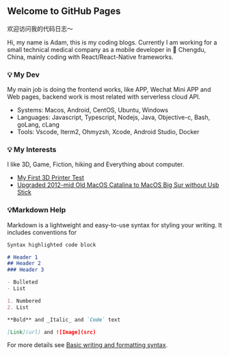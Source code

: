 ## Welcome to GitHub Pages
欢迎访问我的代码日志～

Hi, my name is Adam, this is my coding blogs. Currently I am working for a small technical medical company as a mobile developer in :city_sunrise: Chengdu, China, mainly coding with React/React-Native frameworks. 

### :bulb: My Dev
My main job is doing the frontend works, like APP, Wechat Mini APP and Web pages, backend work is most related with serverless cloud API.

- Systems: Macos, Android, CentOS, Ubuntu, Windows
- Languages: Javascript, Typescript, Nodejs, Java, Objective-c, Bash, goLang, cLang
- Tools: Vscode, Iterm2, Ohmyzsh, Xcode, Android Studio, Docker


### :bulb: My Interests
I like 3D, Game, Fiction, hiking and Everything about computer.

- [My First 3D Printer Test](blogs/3d-printer-test.md)
- [Upgraded 2012-mid Old MacOS Catalina to MacOS Big Sur without Usb Stick](blogs/how-I-upgrade-12-mid-catalina-to-bigsur-without-usb-stick.md)

### :bulb:Markdown Help

Markdown is a lightweight and easy-to-use syntax for styling your writing. It includes conventions for

```markdown
Syntax highlighted code block

# Header 1
## Header 2
### Header 3

- Bulleted
- List

1. Numbered
2. List

**Bold** and _Italic_ and `Code` text

[Link](url) and ![Image](src)
```
For more details see [Basic writing and formatting syntax](https://docs.github.com/en/github/writing-on-github/getting-started-with-writing-and-formatting-on-github/basic-writing-and-formatting-syntax).
